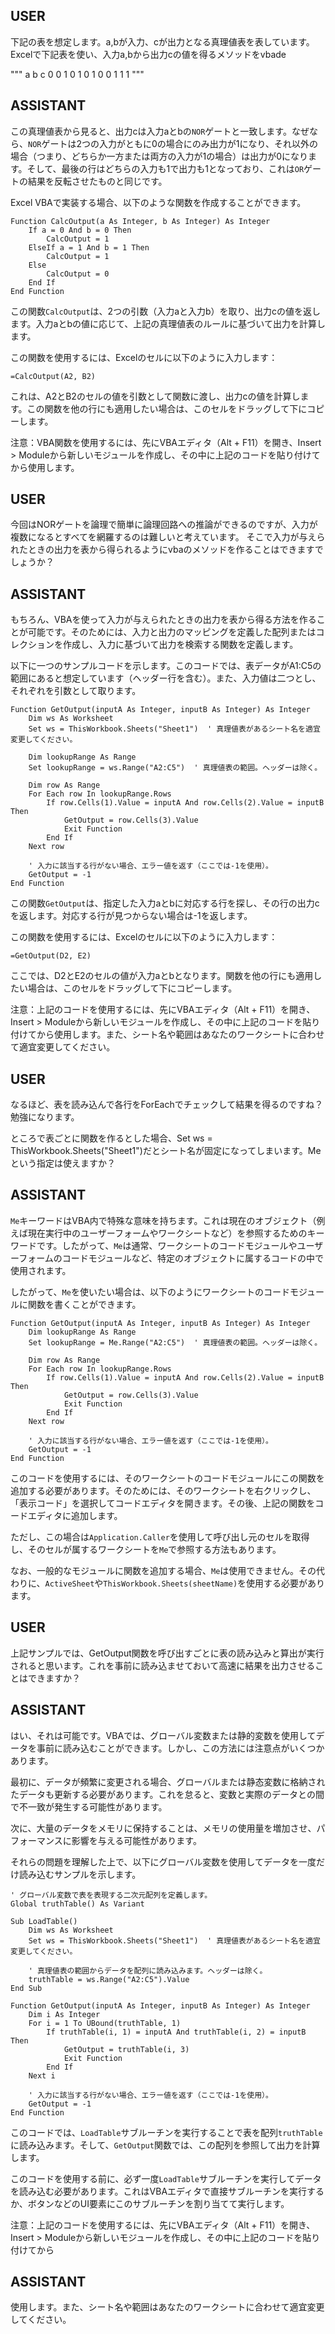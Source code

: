 ## USER
下記の表を想定します。a,bが入力、cが出力となる真理値表を表しています。
Excelで下記表を使い、入力a,bから出力cの値を得るメソッドをvbade

"""
a	b	c
0	0	1
0	1	0
1	0	0
1	1	1
"""

## ASSISTANT
この真理値表から見ると、出力cは入力aとbの`NOR`ゲートと一致します。なぜなら、`NOR`ゲートは2つの入力がともに0の場合にのみ出力が1になり、それ以外の場合（つまり、どちらか一方または両方の入力が1の場合）は出力が0になります。そして、最後の行はどちらの入力も1で出力も1となっており、これは`OR`ゲートの結果を反転させたものと同じです。

Excel VBAで実装する場合、以下のような関数を作成することができます。

```vba
Function CalcOutput(a As Integer, b As Integer) As Integer
    If a = 0 And b = 0 Then
        CalcOutput = 1
    ElseIf a = 1 And b = 1 Then
        CalcOutput = 1
    Else
        CalcOutput = 0
    End If
End Function
```

この関数`CalcOutput`は、2つの引数（入力aと入力b）を取り、出力cの値を返します。入力aとbの値に応じて、上記の真理値表のルールに基づいて出力を計算します。

この関数を使用するには、Excelのセルに以下のように入力します：

`=CalcOutput(A2, B2)`

これは、A2とB2のセルの値を引数として関数に渡し、出力cの値を計算します。この関数を他の行にも適用したい場合は、このセルをドラッグして下にコピーします。

注意：VBA関数を使用するには、先にVBAエディタ（Alt + F11）を開き、Insert > Moduleから新しいモジュールを作成し、その中に上記のコードを貼り付けてから使用します。

## USER
今回はNORゲートを論理で簡単に論理回路への推論ができるのですが、入力が複数になるとすべてを網羅するのは難しいと考えています。
そこで入力が与えられたときの出力を表から得られるようにvbaのメソッドを作ることはできますでしょうか？

## ASSISTANT
もちろん、VBAを使って入力が与えられたときの出力を表から得る方法を作ることが可能です。そのためには、入力と出力のマッピングを定義した配列またはコレクションを作成し、入力に基づいて出力を検索する関数を定義します。

以下に一つのサンプルコードを示します。このコードでは、表データがA1:C5の範囲にあると想定しています（ヘッダー行を含む）。また、入力値は二つとし、それぞれを引数として取ります。

```vba
Function GetOutput(inputA As Integer, inputB As Integer) As Integer
    Dim ws As Worksheet
    Set ws = ThisWorkbook.Sheets("Sheet1")  ' 真理値表があるシート名を適宜変更してください。
    
    Dim lookupRange As Range
    Set lookupRange = ws.Range("A2:C5")  ' 真理値表の範囲。ヘッダーは除く。

    Dim row As Range
    For Each row In lookupRange.Rows
        If row.Cells(1).Value = inputA And row.Cells(2).Value = inputB Then
            GetOutput = row.Cells(3).Value
            Exit Function
        End If
    Next row
    
    ' 入力に該当する行がない場合、エラー値を返す（ここでは-1を使用）。
    GetOutput = -1
End Function
```

この関数`GetOutput`は、指定した入力aとbに対応する行を探し、その行の出力cを返します。対応する行が見つからない場合は-1を返します。

この関数を使用するには、Excelのセルに以下のように入力します：

`=GetOutput(D2, E2)`

ここでは、D2とE2のセルの値が入力aとbとなります。関数を他の行にも適用したい場合は、このセルをドラッグして下にコピーします。

注意：上記のコードを使用するには、先にVBAエディタ（Alt + F11）を開き、Insert > Moduleから新しいモジュールを作成し、その中に上記のコードを貼り付けてから使用します。また、シート名や範囲はあなたのワークシートに合わせて適宜変更してください。

## USER
なるほど、表を読み込んで各行をForEachでチェックして結果を得るのですね？勉強になります。

ところで表ごとに関数を作るとした場合、Set ws = ThisWorkbook.Sheets("Sheet1")だとシート名が固定になってしまいます。Meという指定は使えますか？

## ASSISTANT
`Me`キーワードはVBA内で特殊な意味を持ちます。これは現在のオブジェクト（例えば現在実行中のユーザーフォームやワークシートなど）を参照するためのキーワードです。したがって、`Me`は通常、ワークシートのコードモジュールやユーザーフォームのコードモジュールなど、特定のオブジェクトに属するコードの中で使用されます。

したがって、`Me`を使いたい場合は、以下のようにワークシートのコードモジュールに関数を書くことができます。

```vba
Function GetOutput(inputA As Integer, inputB As Integer) As Integer
    Dim lookupRange As Range
    Set lookupRange = Me.Range("A2:C5")  ' 真理値表の範囲。ヘッダーは除く。

    Dim row As Range
    For Each row In lookupRange.Rows
        If row.Cells(1).Value = inputA And row.Cells(2).Value = inputB Then
            GetOutput = row.Cells(3).Value
            Exit Function
        End If
    Next row
    
    ' 入力に該当する行がない場合、エラー値を返す（ここでは-1を使用）。
    GetOutput = -1
End Function
```

このコードを使用するには、そのワークシートのコードモジュールにこの関数を追加する必要があります。そのためには、そのワークシートを右クリックし、「表示コード」を選択してコードエディタを開きます。その後、上記の関数をコードエディタに追加します。

ただし、この場合は`Application.Caller`を使用して呼び出し元のセルを取得し、そのセルが属するワークシートを`Me`で参照する方法もあります。

なお、一般的なモジュールに関数を追加する場合、`Me`は使用できません。その代わりに、`ActiveSheet`や`ThisWorkbook.Sheets(sheetName)`を使用する必要があります。

## USER
上記サンプルでは、GetOutput関数を呼び出すごとに表の読み込みと算出が実行されると思います。これを事前に読み込ませておいて高速に結果を出力させることはできますか？

## ASSISTANT
はい、それは可能です。VBAでは、グローバル変数または静的変数を使用してデータを事前に読み込むことができます。しかし、この方法には注意点がいくつかあります。

最初に、データが頻繁に変更される場合、グローバルまたは静态変数に格納されたデータも更新する必要があります。これを怠ると、変数と実際のデータとの間で不一致が発生する可能性があります。

次に、大量のデータをメモリに保持することは、メモリの使用量を増加させ、パフォーマンスに影響を与える可能性があります。

それらの問題を理解した上で、以下にグローバル変数を使用してデータを一度だけ読み込むサンプルを示します。

```vba
' グローバル変数で表を表現する二次元配列を定義します。
Global truthTable() As Variant

Sub LoadTable()
    Dim ws As Worksheet
    Set ws = ThisWorkbook.Sheets("Sheet1")  ' 真理値表があるシート名を適宜変更してください。

    ' 真理値表の範囲からデータを配列に読み込みます。ヘッダーは除く。
    truthTable = ws.Range("A2:C5").Value
End Sub

Function GetOutput(inputA As Integer, inputB As Integer) As Integer
    Dim i As Integer
    For i = 1 To UBound(truthTable, 1)
        If truthTable(i, 1) = inputA And truthTable(i, 2) = inputB Then
            GetOutput = truthTable(i, 3)
            Exit Function
        End If
    Next i
    
    ' 入力に該当する行がない場合、エラー値を返す（ここでは-1を使用）。
    GetOutput = -1
End Function
```

このコードでは、`LoadTable`サブルーチンを実行することで表を配列`truthTable`に読み込みます。そして、`GetOutput`関数では、この配列を参照して出力を計算します。

このコードを使用する前に、必ず一度`LoadTable`サブルーチンを実行してデータを読み込む必要があります。これはVBAエディタで直接サブルーチンを実行するか、ボタンなどのUI要素にこのサブルーチンを割り当てて実行します。

注意：上記のコードを使用するには、先にVBAエディタ（Alt + F11）を開き、Insert > Moduleから新しいモジュールを作成し、その中に上記のコードを貼り付けてから

## ASSISTANT
使用します。また、シート名や範囲はあなたのワークシートに合わせて適宜変更してください。